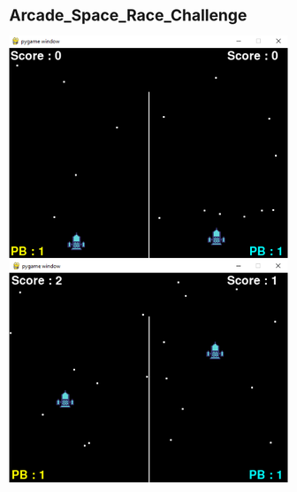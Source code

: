 # Arcade_Space_Race_Challenge

![alt text](https://github.com/YasserElj/Arcade_Space_Race_Challenge/blob/9ef26bd5db833895d8cfc345f65f21d588bccf56/images/screenshots/3.PNG)
![alt text](https://github.com/YasserElj/Arcade_Space_Race_Challenge/blob/9ef26bd5db833895d8cfc345f65f21d588bccf56/images/screenshots/4.PNG)
